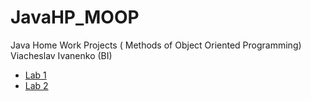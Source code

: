 # JavaHP_MOOP
Java Home Work Projects ( Methods of Object Oriented Programming) Viacheslav Ivanenko (BI)

* [Lab 1](https://github.com/lwanenko/JavaHP_MOOP/wiki/Lab-1)
* [Lab 2](https://github.com/lwanenko/JavaHP_MOOP/wiki/Lab-2)
